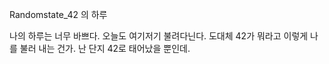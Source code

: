 Randomstate_42 의 하루

나의 하루는 너무 바쁘다. 오늘도 여기저기 불려다닌다. 도대체 42가 뭐라고 이렇게 나를 불러 내는 건가. 난 단지 42로 태어났을 뿐인데.  
